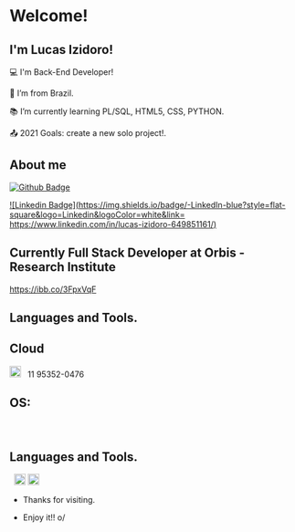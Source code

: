 # Welcome!

## I'm Lucas Izidoro!

:computer: I'm Back-End Developer!

:house_with_garden: I’m from Brazil.

:books: I’m currently learning PL/SQL, HTML5, CSS, PYTHON.

:outbox_tray: 2021 Goals: create a new solo project!.

 

## About me
[![Github Badge](https://img.shields.io/badge/-Github-000?style=flat-square&logo=Github&logoColor=white&link=https://github.com/lucasizi)](https://github.com/lucasizi)

[![Linkedin Badge](https://img.shields.io/badge/-LinkedIn-blue?style=flat-square&logo=Linkedin&logoColor=white&link= https://www.linkedin.com/in/lucas-izidoro-649851161/)]( https://www.linkedin.com/in/lucas-izidoro-649851161/)

## Currently Full Stack Developer at Orbis - Research Institute
https://ibb.co/3FpxVqF

## Languages and Tools.

## Cloud
<code><img height="20" src="https://img.shields.io/badge/Amazon_AWS-232F3E?style=for-the-badge&logo=amazon-aws&logoColor=white"></code>
<code><img height="20" scr="https://img.shields.io/badge/microsoft%20azure-0089D6?style=for-the-badge&logo=microsoft-azure&logoColor=white"></code>
<code><img height="20" scr="https://img.shields.io/badge/WhatsApp-25D366?style=for-the-badge&logo=whatsapp&logoColor=white"></code> 11 95352-0476

## OS:
<code><img height="20" scr="https://img.shields.io/badge/Debian-A81D33?style=for-the-badge&logo=debian&logoColor=white"></code>
<code><img height="20" scr="https://img.shields.io/badge/Linux-FCC624?style=for-the-badge&logo=linux&logoColor=black"></code>
<code><img height="20" scr="https://img.shields.io/badge/Windows-0078D6?style=for-the-badge&logo=windows&logoColor=white"></code>

## Languages and Tools.
<code><img height="20" scr="https://img.shields.io/badge/Microsoft_SQL_Server-CC2927?style=for-the-badge&logo=microsoft-sql-server&logoColor=white"></code>
<code><img height="20" scr="https://img.shields.io/badge/Python-FFD43B?style=for-the-badge&logo=python&logoColor=darkgreen"></code>
<code><img height="20" src="https://img.shields.io/badge/HTML-239120?style=for-the-badge&logo=html5&logoColor=white"></code>
<code><img height="20" src="https://img.shields.io/badge/CSS-239120?&style=for-the-badge&logo=css3&logoColor=white"></code>
<code><img height="20" scr="https://img.shields.io/badge/C%23-239120?style=for-the-badge&logo=c-sharp&logoColor=white"></code>


- Thanks for visiting.

- Enjoy it!! o/
